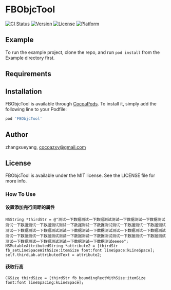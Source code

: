 # FBObjcTool

[![CI Status](http://img.shields.io/travis/zhangxueyang/FBObjcTool.svg?style=flat)](https://travis-ci.org/zhangxueyang/FBObjcTool)
[![Version](https://img.shields.io/cocoapods/v/FBObjcTool.svg?style=flat)](http://cocoapods.org/pods/FBObjcTool)
[![License](https://img.shields.io/cocoapods/l/FBObjcTool.svg?style=flat)](http://cocoapods.org/pods/FBObjcTool)
[![Platform](https://img.shields.io/cocoapods/p/FBObjcTool.svg?style=flat)](http://cocoapods.org/pods/FBObjcTool)

## Example

To run the example project, clone the repo, and run `pod install` from the Example directory first.

## Requirements

## Installation

FBObjcTool is available through [CocoaPods](http://cocoapods.org). To install
it, simply add the following line to your Podfile:

```ruby
pod 'FBObjcTool'
```

## Author

zhangxueyang, cocoazxy@gmail.com

## License

FBObjcTool is available under the MIT license. See the LICENSE file for more info.

### How  To   Use

#### 设置添加完行间距的属性
```
NSString *thirdStr = @"测试一下数据测试一下数据测试测试一下数据测试一下数据测试测试一下数据测试一下数据测试测试一下数据测试一下数据测试测试一下数据测试一下数据测试测试一下数据测试一下数据测试测试一下数据测试一下数据测试测试一下数据测试一下数据测试测试一下数据测试一下数据测试测试一下数据测试一下数据测试测试一下数据测试一下数据测试测试一下数据测试一下数据测试测试一下数据测试一下数据测试eeeee";
NSMutableAttributedString *attribute2 = [thirdStr fb_setLineSpaceWithSize:itemSize font:font lineSpace:kLineSpace];
self.thirdLab.attributedText = attribute2;
```
#### 获取行高
```
CGSize thirdSize = [thirdStr fb_boundingRectWithSize:itemSize font:font lineSpacing:kLineSpace];

```


